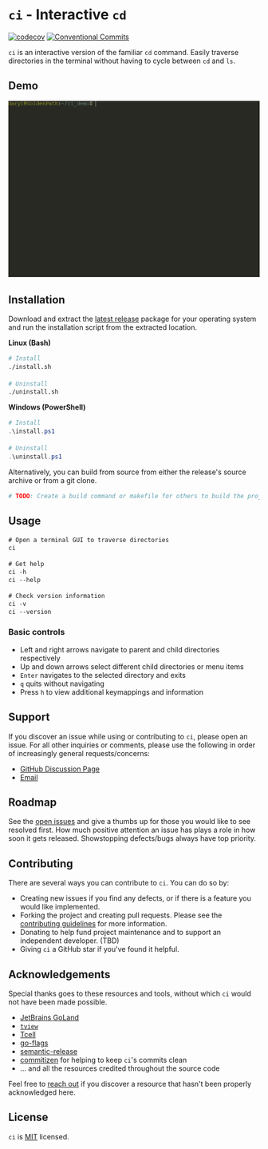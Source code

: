 # `ci` - Interactive `cd`

[![codecov](https://codecov.io/gh/goldenpathtechnologies/ci/branch/main/graph/badge.svg?token=GEB8897GK7)](https://codecov.io/gh/goldenpathtechnologies/ci)
[![Conventional Commits](https://img.shields.io/badge/Conventional%20Commits-1.0.0-yellow.svg)](https://conventionalcommits.org)

`ci` is an interactive version of the familiar `cd` command. Easily traverse directories in the terminal without having to cycle between `cd` and `ls`.

## Demo
![Demo](.github/assets/demo.gif)

## Installation

Download and extract the [latest release](https://github.com/GoldenPathTechnologies/ci/releases/latest) package for your operating system and run the installation script from the extracted location.

**Linux (Bash)**
```bash
# Install
./install.sh

# Uninstall
./uninstall.sh
```

**Windows (PowerShell)**
```powershell
# Install
.\install.ps1

# Uninstall
.\uninstall.ps1
```

Alternatively, you can build from source from either the release's source archive or from a git clone.

```bash
# TODO: Create a build command or makefile for others to build the project themselves.
```

## Usage

```
# Open a terminal GUI to traverse directories
ci

# Get help
ci -h
ci --help

# Check version information
ci -v
ci --version
```

### Basic controls
- Left and right arrows navigate to parent and child directories respectively
- Up and down arrows select different child directories or menu items
- `Enter` navigates to the selected directory and exits
- `q` quits without navigating
- Press `h` to view additional keymappings and information

## Support
If you discover an issue while using or contributing to `ci`, please open an issue. For all other inquiries or comments, please use the following in order of increasingly general requests/concerns:
- [GitHub Discussion Page](https://github.com/goldenpathtechnologies/ci/discussions)
- [Email](mailto:daryl@goldenpath.ca)

## Roadmap
See the [open issues](https://github.com/goldenpathtechnologies/ci/issues) and give a thumbs up for those you would like to see resolved first. How much positive attention an issue has plays a role in how soon it gets released. Showstopping defects/bugs always have top priority. 

## Contributing
There are several ways you can contribute to `ci`. You can do so by:

- Creating new issues if you find any defects, or if there is a feature you would like implemented.
- Forking the project and creating pull requests. Please see the [contributing guidelines](CONTRIBUTING.md) for more information.
- Donating to help fund project maintenance and to support an independent developer. (TBD)
- Giving `ci` a GitHub star if you've found it helpful.

## Acknowledgements
Special thanks goes to these resources and tools, without which `ci` would not have been made possible.
- [JetBrains GoLand](https://www.jetbrains.com/go/)
- [`tview`](https://github.com/rivo/tview)
- [Tcell](https://github.com/gdamore/tcell)
- [go-flags](https://github.com/jessevdk/go-flags)
- [semantic-release](https://github.com/semantic-release/semantic-release)
- [commitizen](https://github.com/commitizen-tools/commitizen) for helping to keep `ci`'s commits clean
- ... and all the resources credited throughout the source code

Feel free to [reach out](https://github.com/goldenpathtechnologies) if you discover a resource that hasn't been properly acknowledged here.

## License

`ci` is [MIT](https://github.com/goldenpathtechnologies/ci/blob/main/LICENSE) licensed.